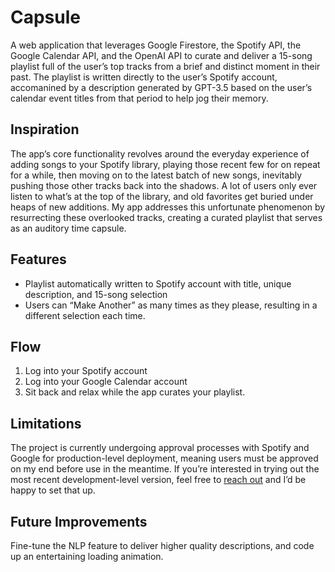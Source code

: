 # Capsule
A web application that leverages Google Firestore, the Spotify API, the Google Calendar API, and the OpenAI API to curate and deliver a 15-song playlist full of the user’s top tracks from a brief and distinct moment in their past. The playlist is written directly to the user’s Spotify account, accomanined by a description generated by GPT-3.5 based on the user’s calendar event titles from that period to help jog their memory. 

## Inspiration
The app’s core functionality revolves around the everyday experience of adding songs to your Spotify library, playing those recent few for on repeat for a while, then moving on to the latest batch of new songs, inevitably pushing those other tracks back into the shadows. A lot of users only ever listen to what’s at the top of the library, and old favorites get buried under heaps of new additions. My app addresses this unfortunate phenomenon by resurrecting these overlooked tracks, creating a curated playlist that serves as an auditory time capsule. 

## Features
- Playlist automatically written to Spotify account with title, unique description, and 15-song selection 
- Users can “Make Another” as many times as they please, resulting in a different selection each time. 

## Flow
1. Log into your Spotify account
2. Log into your Google Calendar account
3. Sit back and relax while the app curates your playlist. 

## Limitations
The project is currently undergoing approval processes with Spotify and Google for production-level deployment, meaning users must be approved on my end before use in the meantime. If you’re interested in trying out the most recent development-level version, feel free to [reach out](https://www.linkedin.com/in/geneva-ng/) and I’d be happy to set that up. 

## Future Improvements
Fine-tune the NLP feature to deliver higher quality descriptions, and code up an entertaining loading animation. 
